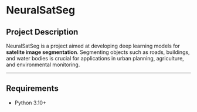 # NeuralSatSeg

## Project Description
NeuralSatSeg is a project aimed at developing deep learning models for **satelite image segmentation**. Segmenting objects such as roads, buildings, and water bodies is crucial for applications in urban planning, agriculture, and environmental monitoring.

---

## Requirements
- Python 3.10+
